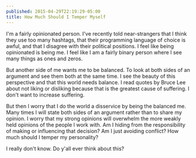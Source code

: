 ```yaml
---
published: 2015-04-29T22:19:29-05:00
title: How Much Should I Temper Myself
---
```

I'm a fairly opinionated person. I've recently told near-strangers that I think they use too many hashtags, that their programming language of choice is awful, and that I disagree with their political positions. I feel like being opinionated is being me. I feel like I am a fairly binary person where I see many things as ones and zeros.

But another side of me wants me to be balanced. To look at both sides of an argument and see them both at the same time. I see the beauty of this perspective and that this world needs balance. I read quotes by Bruce Lee about not liking or disliking because that is the greatest cause of suffering. I don't want to increase suffering.

But then I worry that I do the world a disservice by being the balanced me. Many times I will state both sides of an argument rather than to share my opinion. I worry that my strong opinions will overwhelm the more weakly held opinions of the people I work with. Am I hiding from the responsibility of making or influencing that decision? Am I just avoiding conflict? How much should I temper my personality?

I really don't know. Do y'all ever think about this?
